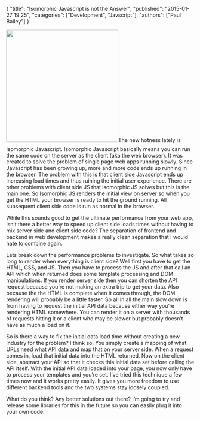 {
  "title": "Isomorphic Javascript is not the Answer",
  "published": "2015-01-27 19:25",
  "categories": ["Development", "Javscript"],
  "authors": ["Paul Bailey"]
}

<img class="right" src="https://bf887cb0698e0d75ce76e89c95d6859510a8d9e3.googledrive.com/host/0B-GD95vnz4VFcjg0VUp1QnA4ZWM/isomorphic.jpg" style="width: 300px; padding-bottom: 10px;">The new hotness lately is Isomorphic Javascript. Isomorphic Javascript basically means you can run the same code on the server as the client (aka the web browser). It was created to solve the problem of single page web apps running slowly. Since Javascript has been growing up, more and more code ends up running in the browser. The problem with this is that client side Javascript ends up increasing load times and thus ruining the initial user experience. There are other problems with client side JS that isomorphic JS solves but this is the main one. So Isomorphic JS renders the initial view on server so when you get the HTML your browser is ready to hit the ground running. All subsequent client side code is run as normal in the browser.

While this sounds good to get the ultimate performance from your web app, isn’t there a better way to speed up client side loads times without having to mix server side and client side code? The separation of frontend and backend in web development makes a really clean separation that I would hate to combine again.

Lets break down the performance problems to investigate. So what takes so long to render when everything is client side? Well first you have to get the HTML, CSS, and JS. Then you have to process the JS and after that call an API which when returned does some template processing and DOM manipulations. If you render server side then you can shorten the API request because you're not making an extra trip to get your data. Also because the the HTML is complete when it comes through, the DOM rendering will probably be a little faster. So all in all the main slow down is from having to request the initial API data because either way you’re rendering HTML somewhere. You can render it on a server with thousands of requests hitting it or a client who may be slower but probably doesn’t have as much a load on it.

So is there a way to fix the initial data load time without creating a new industry for the problem? I think so. You simply create a mapping of what URLs need what API data and map that on your server side. When a request comes in, load that initial data into the HTML returned. Now on the client side, abstract your API so that it checks this initial data set before calling the API itself. With the initial API data loaded into your page, you now only have to process your templates and you’re set. I’ve tried this technique a few times now and it works pretty easily. It gives you more freedom to use different backend tools and the two systems stay loosely coupled.

What do you think? Any better solutions out there? I’m going to try and release some libraries for this in the future so you can easily plug it into your own code.
